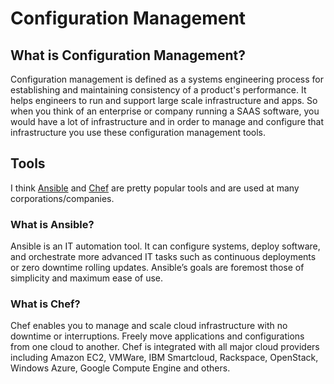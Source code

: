 # Configuration Management

## What is Configuration Management?

Configuration management is defined as a systems engineering process for establishing and maintaining consistency of a product's performance. It helps engineers to run and support large scale infrastructure and apps. So when you think of an enterprise or company running a SAAS software, you would have a lot of infrastructure and in order to manage and configure that infrastructure you use these configuration management tools.

## Tools

I think [Ansible](https://www.ansible.com/) and [Chef](https://www.chef.io/) are pretty popular tools and are used at many corporations/companies.

### What is Ansible?

Ansible is an IT automation tool. It can configure systems, deploy software, and orchestrate more advanced IT tasks such as continuous deployments or zero downtime rolling updates. Ansible’s goals are foremost those of simplicity and maximum ease of use.

### What is Chef?

Chef enables you to manage and scale cloud infrastructure with no downtime or interruptions. Freely move applications and configurations from one cloud to another. Chef is integrated with all major cloud providers including Amazon EC2, VMWare, IBM Smartcloud, Rackspace, OpenStack, Windows Azure, Google Compute Engine and others.
